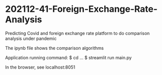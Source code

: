 # 202112-41-Foreign-Exchange-Rate-Analysis
Predicting Covid and foreign exchange rate platform to do comparison analysis under pandemic

The ipynb file shows the comparison algorithms

Application running command:
$ cd ...
$ streamlit run main.py


In the browser, see
localhost:8051

